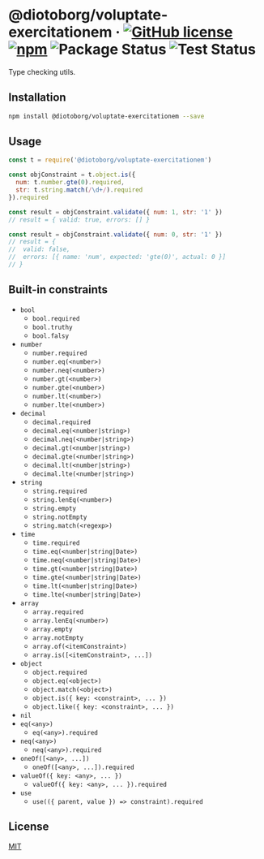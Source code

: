 # @diotoborg/voluptate-exercitationem · [![GitHub license](https://img.shields.io/badge/license-MIT-blue.svg)](https://github.com/diotoborg/voluptate-exercitationem/blob/master/LICENSE) [![npm](https://img.shields.io/npm/v/@diotoborg/voluptate-exercitationem.svg)](https://www.npmjs.com/package/@diotoborg/voluptate-exercitationem) ![Package Status](https://github.com/diotoborg/voluptate-exercitationem/workflows/Package/badge.svg) ![Test Status](https://github.com/diotoborg/voluptate-exercitationem/workflows/Test/badge.svg)

Type checking utils.

## Installation

```sh
npm install @diotoborg/voluptate-exercitationem --save
```

## Usage

```js
const t = require('@diotoborg/voluptate-exercitationem')

const objConstraint = t.object.is({
  num: t.number.gte(0).required,
  str: t.string.match(/\d+/).required
}).required

const result = objConstraint.validate({ num: 1, str: '1' })
// result = { valid: true, errors: [] }

const result = objConstraint.validate({ num: 0, str: '1' })
// result = {
//  valid: false,
//  errors: [{ name: 'num', expected: 'gte(0)', actual: 0 }]
// }
```

## Built-in constraints

- `bool`
  - `bool.required`
  - `bool.truthy`
  - `bool.falsy`
- `number`
  - `number.required`
  - `number.eq(<number>)`
  - `number.neq(<number>)`
  - `number.gt(<number>)`
  - `number.gte(<number>)`
  - `number.lt(<number>)`
  - `number.lte(<number>)`
- `decimal`
  - `decimal.required`
  - `decimal.eq(<number|string>)`
  - `decimal.neq(<number|string>)`
  - `decimal.gt(<number|string>)`
  - `decimal.gte(<number|string>)`
  - `decimal.lt(<number|string>)`
  - `decimal.lte(<number|string>)`
- `string`
  - `string.required`
  - `string.lenEq(<number>)`
  - `string.empty`
  - `string.notEmpty`
  - `string.match(<regexp>)`
- `time`
  - `time.required`
  - `time.eq(<number|string|Date>)`
  - `time.neq(<number|string|Date>)`
  - `time.gt(<number|string|Date>)`
  - `time.gte(<number|string|Date>)`
  - `time.lt(<number|string|Date>)`
  - `time.lte(<number|string|Date>)`
- `array`
  - `array.required`
  - `array.lenEq(<number>)`
  - `array.empty`
  - `array.notEmpty`
  - `array.of(<itemConstraint>)`
  - `array.is([<itemConstraint>, ...])`
- `object`
  - `object.required`
  - `object.eq(<object>)`
  - `object.match(<object>)`
  - `object.is({ key: <constraint>, ... })`
  - `object.like({ key: <constraint>, ... })`
- `nil`
- `eq(<any>)`
  - `eq(<any>).required`
- `neq(<any>)`
  - `neq(<any>).required`
- `oneOf([<any>, ...])`
  - `oneOf([<any>, ...]).required`
- `valueOf({ key: <any>, ... })`
  - `valueOf({ key: <any>, ... }).required`
- `use`
  - `use(({ parent, value }) => constraint).required`

## License

[MIT](https://github.com/diotoborg/voluptate-exercitationem/blob/master/LICENSE)
